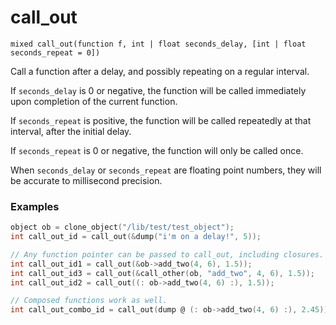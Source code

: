 # call_out

`mixed call_out(function f, int | float seconds_delay, [int | float seconds_repeat = 0])`

Call a function after a delay, and possibly repeating on a regular interval.

If `seconds_delay` is 0 or negative, the function will be called immediately upon
completion of the current function. 

If `seconds_repeat` is positive, the function will be called repeatedly at that
interval, after the initial delay.

If `seconds_repeat` is 0 or negative, the function will only be called once.

When `seconds_delay` or `seconds_repeat` are floating point numbers, they will be
accurate to millisecond precision.

### Examples

```c
object ob = clone_object("/lib/test/test_object");
int call_out_id = call_out(&dump("i'm on a delay!", 5));

// Any function pointer can be passed to call_out, including closures.
int call_out_id1 = call_out(&ob->add_two(4, 6), 1.5));
int call_out_id3 = call_out(&call_other(ob, "add_two", 4, 6), 1.5));
int call_out_id2 = call_out((: ob->add_two(4, 6) :), 1.5));

// Composed functions work as well.
int call_out_combo_id = call_out(dump @ (: ob->add_two(4, 6) :), 2.45));
```
